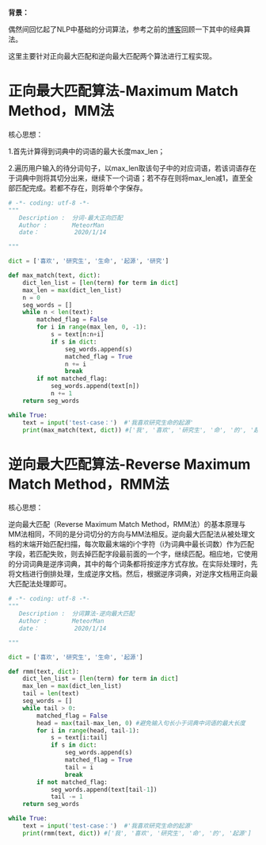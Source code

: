**背景：**

偶然间回忆起了NLP中基础的分词算法，参考之前的[博客](https://blog.csdn.net/weixin_34613450/article/details/88915099)回顾一下其中的经典算法。

这里主要针对正向最大匹配和逆向最大匹配两个算法进行工程实现。

# 正向最大匹配算法-Maximum Match Method，MM法

核心思想：

1.首先计算得到词典中的词语的最大长度max_len；

2.遍历用户输入的待分词句子，以max_len取该句子中的对应词语，若该词语存在于词典中则将其切分出来，继续下一个词语；若不存在则将max_len减1，直至全部匹配完成。若都不存在，则将单个字保存。

```python
# -*- coding: utf-8 -*-
"""
   Description :  分词-最大正向匹配
   Author :       MeteorMan
   date：          2020/1/14

"""

dict = ['喜欢', '研究生', '生命', '起源', '研究']

def max_match(text, dict):
    dict_len_list = [len(term) for term in dict]
    max_len = max(dict_len_list)
    n = 0
    seg_words = []
    while n < len(text):
        matched_flag = False
        for i in range(max_len, 0, -1):
            s = text[n:n+i]
            if s in dict:
                seg_words.append(s)
                matched_flag = True
                n += i
                break
        if not matched_flag:
            seg_words.append(text[n])
            n += 1
    return seg_words

while True:
    text = input('test-case：')  #'我喜欢研究生命的起源'
    print(max_match(text, dict)) #['我', '喜欢', '研究生', '命', '的', '起源']

```

# 逆向最大匹配算法-Reverse Maximum Match Method，RMM法

核心思想：

逆向最大匹配（Reverse Maximum Match Method，RMM法）的基本原理与MM法相同，不同的是分词切分的方向与MM法相反。逆向最大匹配法从被处理文档的末端开始匹配扫描，每次取最末端的i个字符（i为词典中最长词数）作为匹配字段，若匹配失败，则去掉匹配字段最前面的一个字，继续匹配。相应地，它使用的分词词典是逆序词典，其中的每个词条都将按逆序方式存放。在实际处理时，先将文档进行倒排处理，生成逆序文档。然后，根据逆序词典，对逆序文档用正向最大匹配法处理即可。

```python
# -*- coding: utf-8 -*-
"""
   Description :  分词算法-逆向最大匹配
   Author :       MeteorMan
   date：          2020/1/14

"""

dict = ['喜欢', '研究生', '生命', '起源']

def rmm(text, dict):
    dict_len_list = [len(term) for term in dict]
    max_len = max(dict_len_list)
    tail = len(text)
    seg_words = []
    while tail > 0:
        matched_flag = False
        head = max(tail-max_len, 0) #避免输入句长小于词典中词语的最大长度
        for i in range(head, tail-1):
            s = text[i:tail]
            if s in dict:
                seg_words.append(s)
                matched_flag = True
                tail = i
                break
        if not matched_flag:
            seg_words.append(text[tail-1])
            tail -= 1
    return seg_words

while True:
    text = input('test-case：')  #'我喜欢研究生命的起源'
    print(rmm(text, dict)) #['我', '喜欢', '研究生', '命', '的', '起源']

```



